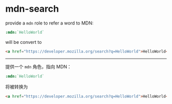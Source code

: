 # mdn-search

provide a `mdn` role to refer a word to MDN:

```rst
:mdn:`HelloWorld`
```

will be convert to

```html
<a href="https://developer.mozilla.org/search?q=HelloWorld">HelloWorld</a>
```

---

提供一个 `mdn` 角色，指向 MDN：

```rst
:mdn:`HelloWorld`
```

将被转换为

```html
<a href="https://developer.mozilla.org/search?q=HelloWorld">HelloWorld</a>
```
